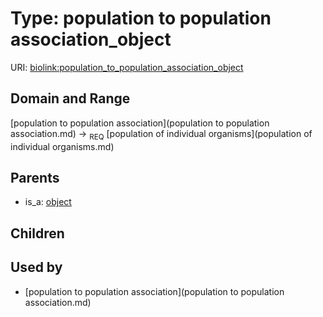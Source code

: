 
# Type: population to population association_object




URI: [biolink:population_to_population_association_object](https://w3id.org/biolink/vocab/population_to_population_association_object)


## Domain and Range

[population to population association](population to population association.md) ->  <sub>REQ</sub> [population of individual organisms](population of individual organisms.md)

## Parents

 *  is_a: [object](object.md)

## Children


## Used by

 * [population to population association](population to population association.md)
